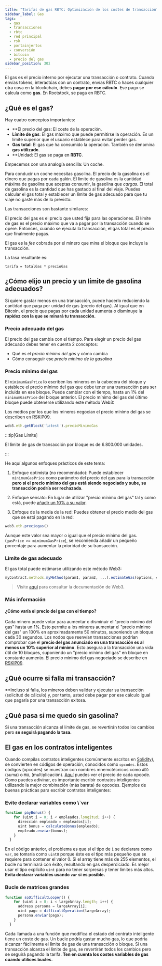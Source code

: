 ```yaml
---
title: "Tarifas de gas RBTC: Optimización de los costes de transacción"
sidebar_label: Gas
tags:
  - gas
  - transacciones
  - rbtc
  - red principal
  - rsk
  - portainjertos
  - conversión
  - bitcoin
  - precio del gas
sidebar_position: 302
---
```


El gas es el precio interno por ejecutar una transacción o contrato.
Cuando envías tokens, interactúas con un contrato, envías RBTC o haces cualquier otra cosa en la blockchain, debes **pagar por ese cálculo**. Ese pago se calcula como **gas**. En Rootstock, se paga en RBTC.

## ¿Qué es el gas?

Hay cuatro conceptos importantes:

- \*\*El precio del gas: El coste de la operación.
- **Límite de gas**: El gas máximo que puede permitirse la operación. Es un límite superior que el usuario establece para evitar perder gas.
- **Gas total**: El gas que ha consumido la operación. También se denomina **gas utilizado**.
- \*\*Unidad: El gas se paga en **RBTC**.

Empecemos con una analogía sencilla: Un coche.

Para conducir un coche necesitas gasolina. El precio de la gasolina es el dinero que pagas por cada galón. El límite de gasolina es la cantidad máxima de gasolina que aceptas consumir, la gasolina que _cargas_. El total de gasolina es la cantidad que has gastado al final del viaje.
Puedes calcular el gas total y establecer un límite de gas adecuado para que tu viaje no gaste más de lo previsto.

Las transacciones son bastante similares:

El precio del gas es el precio que usted fija para las operaciones. El límite de gas es el precio máximo que va a pagar por la transacción cuando se opere. Entonces, cuando se ejecuta la transacción, el gas total es el precio que finalmente pagas.

El gas es la _fee_ cobrada por el minero que mina el bloque que incluye la transacción.

La tasa resultante es:

```
tarifa = totalGas * precioGas
```

## ¿Cómo elijo un precio y un límite de gasolina adecuados?

Si quiere gastar menos en una transacción, puede hacerlo reduciendo la cantidad que paga por unidad de gas (precio del gas). Al igual que en Bitcoin, el precio que pagas por cada unidad aumenta o disminuye la **rapidez con la que se minará tu transacción.**

### Precio adecuado del gas

El precio del gas cambia con el tiempo. Para elegir un precio del gas adecuado debes tener en cuenta 2 conceptos:

- Qué es el _precio mínimo del gas_ y cómo cambia
- Cómo conseguir ese _precio mínimo de la gasolina_

### Precio mínimo del gas

El `minimumGasPrice` lo escriben los mineros en la cabecera del bloque y establece el precio mínimo del gas que debe tener una transacción para ser incluida en ese bloque. Puede cambiar con el tiempo, hasta un 1% del `minimumGasPrice` del bloque anterior. El precio mínimo del gas del último bloque puede obtenerse utilizando este método Web3:

Los medios por los que los mineros negocian el precio mínimo del gas se describen en [RSKIP09](https://github.com/rsksmart/RSKIPs/blob/master/IPs/RSKIP09.md).

```javascript
web3.eth.getBlock('latest').precioMinimoGas
```

:::tip[Gas Límite]

El límite de gas de transacción por bloque es de 6.800.000 unidades.

:::

He aquí algunos enfoques prácticos de este tema:

1. Enfoque optimista (no recomendado):
  Puede establecer `minimumGasPrice` como parámetro del precio del gas para la transacción **pero si el precio mínimo del gas está siendo negociado y sube, su transacción podría ser rechazada**.

2. Enfoque sensato:
  En lugar de utilizar "precio mínimo del gas" tal y como está, puede [añadir un 10% a su valor](#cómo-cambia-el-precio-del-gas-con-el-tiempo).

3. Enfoque de la media de la red:
  Puedes obtener el precio medio del gas que se está pagando en la red:

```javascript
web3.eth.preciogas()
```

Aunque este valor sea mayor o igual que el precio mínimo del gas. (`gasPrice >= minimumGasPrice`), se recomienda añadir un pequeño porcentaje para aumentar la prioridad de su transacción.

### Límite de gas adecuado

El gas total puede estimarse utilizando este método Web3:

```javascript
myContract.methods.myMethod(param1, param2, ...).estimateGas(options, callback)
```

> Visite [aquí](https://web3js.readthedocs.io/en/1.0/web3-eth-contract.html#methods-mymethod-estimategas) para consultar la documentación de Web3.

### Más información

#### ¿Cómo varía el precio del gas con el tiempo?

Cada minero puede votar para aumentar o disminuir el "precio mínimo del gas" hasta un 1%. Esto permite a los mineros aumentar el "precio mínimo del gas" un 100% en aproximadamente 50 minutos, suponiendo un bloque cada 30 segundos.
Los nodos que reenvían transacciones podrían comprobar que el **precio del gas anunciado en una transacción es al menos un 10% superior al mínimo**. Esto asegura a la transacción una vida útil de 10 bloques, suponiendo un "precio mínimo del gas" en bloque en constante aumento.
El precio mínimo del gas negociado se describe en [RSKIP09](https://github.com/rsksmart/RSKIPs/blob/master/IPs/RSKIP09.md).

## ¿Qué ocurre si falla mi transacción?

\*\*Incluso si falla, los mineros deben validar y ejecutar su transacción (solicitud de cálculo) y, por tanto, usted debe pagar por ese cálculo igual que pagaría por una transacción exitosa.

## ¿Qué pasa si me quedo sin gasolina?

Si una transacción alcanza el límite de gas, se revertirán todos los cambios pero **se seguirá pagando la tasa**.

## El gas en los contratos inteligentes

Cuando compilas contratos inteligentes (comúnmente escritos en [Solidity](https://solidity.readthedocs.io/en/latest/)), se convierten en códigos de operación, conocidos como `opcodes`.
Estos códigos (opcodes) se muestran con nombres mnemotécnicos como `ADD` (suma) o `MUL` (multiplicación). [Aquí](https://github.com/rsksmart/rskj/blob/master/rskj-core/src/main/java/org/ethereum/vm/GasCost.java) puedes ver el precio de cada opcode.
Como puedes adivinar, es importante escribir contratos inteligentes utilizando la mejor combinación (más barata) de opcodes.
Ejemplos de buenas prácticas para escribir contratos inteligentes:

### Evite declarar variables como \\`var

```javascript
function payBonus() {
    for (uint i = 0; i < empleados.longitud; i++) {
      dirección empleado = empleados[i];
      uint bonus = calculateBonus(empleado);
      empleado.enviar(bonus);
    }
  }
```

En el código anterior, el problema es que si el tipo de `i` se declarara como `var`, se tomaría como `uint8` porque éste es el tipo más pequeño que se requiere para contener el valor 0. Si el array tiene más de 255 elementos, el bucle no terminará con éxito, resultando en gas desperdiciado. Es mejor usar el tipo explícito `uint` para no tener sorpresas y tener límites más altos. **Evita declarar variables usando `var` si es posible.**

### Bucle de matrices grandes

```javascript
function soDifficultLooper() {
    for (uint i = 0; i < largeArray.length; i++) {
      address persona = largeArray[i];
      uint pago = difficultOperation(largeArray);
      persona.enviar(pago);
    }
  }
```

Cada llamada a una función que modifica el estado del contrato inteligente tiene un coste de gas. Un bucle podría gastar mucho gas, lo que podría alcanzar fácilmente el límite de gas de una transacción o bloque. Si una transacción alcanza el límite de gas, se revertirán todos los cambios pero se seguirá pagando la tarifa. **Ten en cuenta los costes variables de gas cuando utilices bucles.**
